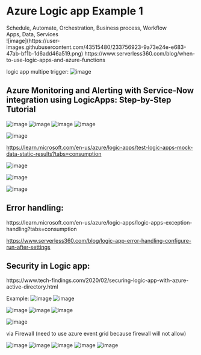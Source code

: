 <h1>Azure Logic app Example 1 </h1>
Schedule, Automate, Orchestration, Business process, Workflow<br/>
Apps, Data, Services <br/>
![image](https://user-images.githubusercontent.com/43515480/233756923-9a73e24e-e683-47ab-bf1b-1d6add46a519.png)
https://www.serverless360.com/blog/when-to-use-logic-apps-and-azure-functions

logic app multipe trigger:
![image](https://user-images.githubusercontent.com/43515480/233757551-09045410-8e33-4540-a633-670deb8d154e.png)




<h2>Azure Monitoring and Alerting with Service-Now integration using LogicApps: Step-by-Step Tutorial</h2>

![image](https://user-images.githubusercontent.com/43515480/231150880-3c448088-b72e-465d-952a-5d7bd9513cc0.png)
![image](https://user-images.githubusercontent.com/43515480/231151241-aef80314-63fd-438a-acc2-7dcc4d82d266.png)
![image](https://user-images.githubusercontent.com/43515480/231151756-fd845afe-dda3-4251-b5f3-ccc0733beddc.png)
![image](https://user-images.githubusercontent.com/43515480/231152537-1aed120f-511f-4c3e-99fe-3f978e00452e.png)

![image](https://user-images.githubusercontent.com/43515480/231155171-b56aff2a-0ea2-4af4-9345-15ce237c4faa.png)





https://learn.microsoft.com/en-us/azure/logic-apps/test-logic-apps-mock-data-static-results?tabs=consumption

![image](https://user-images.githubusercontent.com/43515480/229985204-c8e6bb82-c3e6-4eb9-9b72-eb2f0544e37c.png)

![image](https://user-images.githubusercontent.com/43515480/229985045-472c9e8f-be89-4bf5-9f96-e9fca4071416.png)

![image](https://user-images.githubusercontent.com/43515480/229985685-0280e027-443e-48c8-94d8-1a08ff46db05.png)

<h2>Error handling:</h2>
https://learn.microsoft.com/en-us/azure/logic-apps/logic-apps-exception-handling?tabs=consumption

https://www.serverless360.com/blog/logic-app-error-handling-configure-run-after-settings

<h2>Security in Logic app:</h2>
https://www.tech-findings.com/2020/02/securing-logic-app-with-azure-active-directory.html



Example:
![image](https://user-images.githubusercontent.com/43515480/233761091-482a5c23-740b-4fc2-9cc9-b435ffb2bbce.png)
![image](https://user-images.githubusercontent.com/43515480/233761154-26f4a9d1-3228-46d1-895f-88fbf1d4bba7.png)

![image](https://user-images.githubusercontent.com/43515480/233761177-ac277bb7-c217-49c2-b6cd-e382c136b963.png)
![image](https://user-images.githubusercontent.com/43515480/233763369-ae43a58d-f744-41fc-902e-2c640659c2cb.png)
![image](https://user-images.githubusercontent.com/43515480/233763375-e13f3703-7384-42ad-8c28-5e4a93fab1af.png)

![image](https://user-images.githubusercontent.com/43515480/233763389-0b657793-6f81-4c99-9926-467aebf0bef5.png)

via Firewall (need to use azure event grid because firewall will not allow)

![image](https://user-images.githubusercontent.com/43515480/233763469-1a9c29f2-abe1-43c6-ad66-63dc02b1127c.png)
![image](https://user-images.githubusercontent.com/43515480/233763493-854f5531-f908-4ced-82e3-75d3c1425645.png)
![image](https://user-images.githubusercontent.com/43515480/233763499-51d40b6e-1ef8-48d5-8e88-05922cc87d1b.png)
![image](https://user-images.githubusercontent.com/43515480/233763508-2b0243b5-c78f-4b24-9096-fe44f21bb32e.png)
![image](https://user-images.githubusercontent.com/43515480/233764861-8e947401-ee54-4d99-8416-c9be28ce5b98.png)
